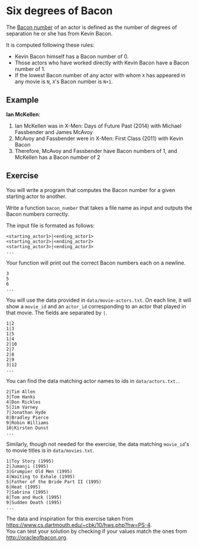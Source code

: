 # Six degrees of Bacon

The [Bacon number](https://en.wikipedia.org/wiki/Six_Degrees_of_Kevin_Bacon#Bacon_numbers) of an actor is defined as the number of degrees of separation he or she has from Kevin Bacon.

It is computed following these rules:

- Kevin Bacon himself has a Bacon number of 0.
- Those actors who have worked directly with Kevin Bacon have a Bacon number of 1.
- If the lowest Bacon number of any actor with whom `X` has appeared in any movie is `N`, `X`'s Bacon number is `N+1`.


## Example

**Ian McKellen**:

1. Ian McKellen was in X-Men: Days of Future Past (2014) with Michael Fassbender and James McAvoy
2. McAvoy and Fassbender were in X-Men: First Class (2011) with Kevin Bacon
3. Therefore, McAvoy and Fassbender have Bacon numbers of 1, and McKellen has a Bacon number of 2

## Exercise

You will write a program that computes the Bacon number for a given starting actor to another.

Write a function `bacon_number` that takes a file name as input and outputs the Bacon numbers correctly.

The input file is formated as follows:

```
<starting_actor1>|<ending_actor1>
<starting_actor2>|<ending_actor2>
<starting_actor3>|<ending_actor3>
...
```

Your function will print out the correct Bacon numbers each on a newline.

```
3
5
6
...
```

You will use the data provided in `data/movie-actors.txt`. On each line, it will show a `movie_id` and an `actor_id` corresponding to an actor that played in that movie. The fields are separated by `|`.

```
1|2
1|3
1|5
1|4
2|10
2|7
2|8
2|9
3|12
...
```

You can find the data matching actor names to ids in `data/actors.txt.`.

```
2|Tim Allen
3|Tom Hanks
4|Don Rickles
5|Jim Varney
7|Jonathan Hyde
8|Bradley Pierce
9|Robin Williams
10|Kirsten Dunst
...
```
 
Similarly, though not needed for the exercise, the data matching `movie_id`'s to movie titles is in `data/movies.txt`.

```
1|Toy Story (1995)
2|Jumanji (1995)
3|Grumpier Old Men (1995)
4|Waiting to Exhale (1995)
5|Father of the Bride Part II (1995)
6|Heat (1995)
7|Sabrina (1995)
8|Tom and Huck (1995)
9|Sudden Death (1995)
...
```

The data and inspiration for this exercise taken from https://www.cs.dartmouth.edu/~cbk/10/hws.php?hw=PS-4.  
You can test your solution by checking if your values match the ones from http://oracleofbacon.org.
